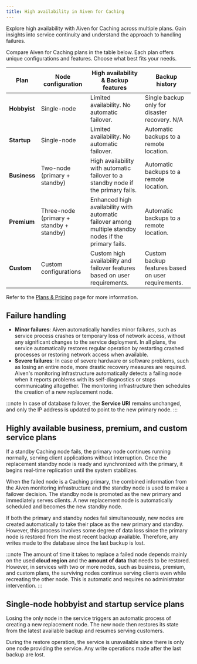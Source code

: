 ```yaml
---
title: High availability in Aiven for Caching
---
```


Explore high availability with Aiven for Caching across multiple plans. Gain insights into service continuity and understand the approach to handling failures.

Compare Aiven for Caching plans in the table below. Each plan offers unique
configurations and features. Choose what best fits your needs.

| Plan         | Node configuration                       | High availability & Backup features                                                                   | Backup history                                     |
| ------------ | ---------------------------------------- | ----------------------------------------------------------------------------------------------------- | -------------------------------------------------- |
| **Hobbyist** | Single-node                              | Limited availability. No automatic failover.                                                          | Single backup only for disaster recovery. N/A      |
| **Startup**  | Single-node                              | Limited availability. No automatic failover.                                                          | Automatic backups to a remote location.            |
| **Business** | Two-node (primary + standby)             | High availability with automatic failover to a standby node if the primary fails.                     | Automatic backups to a remote location.            |
| **Premium**  | Three-node (primary + standby + standby) | Enhanced high availability with automatic failover among multiple standby nodes if the primary fails. | Automatic backups to a remote location.            |
| **Custom**   | Custom configurations                    | Custom high availability and failover features based on user requirements.                            | Custom backup features based on user requirements. |

Refer to the [Plans & Pricing](https://aiven.io/pricing?product=redis)
page for more information.

## Failure handling

-   **Minor failures**: Aiven automatically handles minor failures, such
    as service process crashes or temporary loss of network access,
    without any significant changes to the service deployment. In all
    plans, the service automatically restores regular operation by
    restarting crashed processes or restoring network access when
    available.
-   **Severe failures**: In case of severe hardware or software
    problems, such as losing an entire node, more drastic recovery
    measures are required. Aiven's monitoring infrastructure
    automatically detects a failing node when it reports problems with
    its self-diagnostics or stops communicating altogether. The
    monitoring infrastructure then schedules the creation of a new
    replacement node.

:::note
In case of database failover, the **Service URI** remains unchanged, and only the IP address
is updated to point to the new primary node.
:::

## Highly available business, premium, and custom service plans

If a standby Caching node fails, the primary node continues running
normally, serving client applications without interruption. Once the
replacement standby node is ready and synchronized with the primary, it
begins real-time replication until the system stabilizes.

When the failed node is a Caching primary, the combined information from
the Aiven monitoring infrastructure and the standby node is used to make
a failover decision. The standby node is promoted as the new primary and
immediately serves clients. A new replacement node is automatically
scheduled and becomes the new standby node.

If both the primary and standby nodes fail simultaneously, new nodes
are created automatically to take their place as the new primary and
standby. However, this process involves some degree of data loss since
the primary node is restored from the most recent backup available.
Therefore, any writes made to the database since the last backup is lost.

:::note
The amount of time it takes to replace a failed node depends mainly on
the used **cloud region** and the **amount of data** that needs to be
restored. However, in services with two or more nodes,
such as business, premium, and custom plans, the surviving nodes continue serving
clients even while recreating the other node. This is automatic and
requires no administrator intervention.
:::

## Single-node hobbyist and startup service plans

Losing the only node in the service triggers an automatic process of
creating a new replacement node. The new node then restores its state
from the latest available backup and resumes serving customers.

During the restore operation, the service is unavailable since there is only
one node providing the service. Any write operations made after the last backup are lost.
